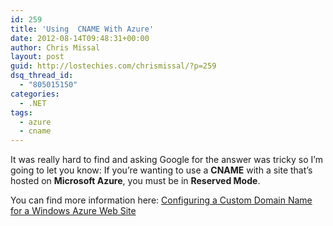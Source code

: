 ```yaml
---
id: 259
title: 'Using  CNAME With Azure'
date: 2012-08-14T09:48:31+00:00
author: Chris Missal
layout: post
guid: http://lostechies.com/chrismissal/?p=259
dsq_thread_id:
  - "805015150"
categories:
  - .NET
tags:
  - azure
  - cname
---
```

It was really hard to find and asking Google for the answer was tricky so I&#8217;m going to let you know: If you&#8217;re wanting to use a **CNAME** with a site that&#8217;s hosted on **Microsoft Azure**, you must be in **Reserved Mode**.

You can find more information here: [Configuring a Custom Domain Name for a Windows Azure Web Site](http://www.windowsazure.com/en-us/develop/net/common-tasks/custom-dns-web-site/)
